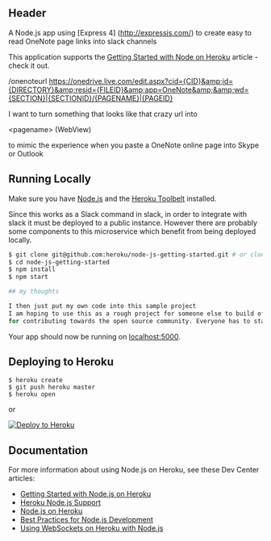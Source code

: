 ## Header

A Node.js app using [Express 4] (http://expressjs.com/) to create easy to read OneNote page links into slack channels

This application supports the [Getting Started with Node on Heroku](https://devcenter.heroku.com/articles/getting-started-with-nodejs) article - check it out.

/onenoteurl https://onedrive.live.com/edit.aspx?cid={CID}&amp;id={DIRECTORY}&amp;resid={FILEID}&amp;app=OneNote&amp;&amp;wd={SECTION}|{SECTIONID}/{PAGENAME}|{PAGEID}

I want to turn something that looks like that crazy url into

&lt;pagename&gt; (WebView)

 to mimic the experience when you paste a OneNote online page into Skype or Outlook

## Running Locally

Make sure you have [Node.js](http://nodejs.org/) and the [Heroku Toolbelt](https://toolbelt.heroku.com/) installed.

Since this works as a Slack command in slack, in order to integrate with slack it must be deployed to a public
instance. However there are probably some components to this microservice which benefit from being deployed locally.


```sh
$ git clone git@github.com:heroku/node-js-getting-started.git # or clone your own fork
$ cd node-js-getting-started
$ npm install
$ npm start

## my thoughts

I then just put my own code into this sample project
I am hoping to use this as a rough project for someone else to build off of and as a learning experience
for contributing towards the open source community. Everyone has to start somewhere! 
```

Your app should now be running on [localhost:5000](http://localhost:5000/).

## Deploying to Heroku

```
$ heroku create
$ git push heroku master
$ heroku open
```
or

[![Deploy to Heroku](https://www.herokucdn.com/deploy/button.png)](https://heroku.com/deploy)

## Documentation

For more information about using Node.js on Heroku, see these Dev Center articles:

- [Getting Started with Node.js on Heroku](https://devcenter.heroku.com/articles/getting-started-with-nodejs)
- [Heroku Node.js Support](https://devcenter.heroku.com/articles/nodejs-support)
- [Node.js on Heroku](https://devcenter.heroku.com/categories/nodejs)
- [Best Practices for Node.js Development](https://devcenter.heroku.com/articles/node-best-practices)
- [Using WebSockets on Heroku with Node.js](https://devcenter.heroku.com/articles/node-websockets)
